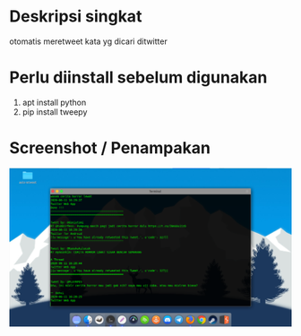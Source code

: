 # Deskripsi singkat
otomatis meretweet kata yg dicari ditwitter

# Perlu diinstall sebelum digunakan
1. apt install python
2. pip install tweepy

# Screenshot / Penampakan
![alt text](https://raw.githubusercontent.com/mugi789/auto-retweet/master/Screenshot_2020-06-11_23-32-37.png)
